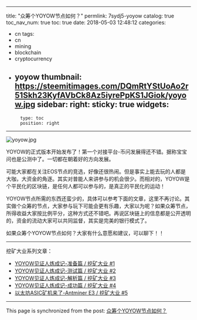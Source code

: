 
---
title: "众筹个YOYOW节点如何？"
permlink: 7sydj5-yoyow
catalog: true
toc_nav_num: true
toc: true
date: 2018-05-03 12:48:12
categories:
- cn
tags:
- cn
- mining
- blockchain
- cryptocurrency
- yoyow
thumbnail: https://steemitimages.com/DQmRtYStUoAo2r51Skh23KyfAVbCk8Az5iyrePpKS1JGiok/yoyow.jpg
sidebar:
    right:
        sticky: true
widgets:
    -
        type: toc
        position: right
---


![yoyow.jpg](https://steemitimages.com/DQmRtYStUoAo2r51Skh23KyfAVbCk8Az5iyrePpKS1JGiok/yoyow.jpg)

YOYOW的正式版本开始发布了！第一个对接平台-币问发展得还不错。据称宝宝问也是公测中了。一切都在朝着好的方向发展。

可能大家都在关注EOS节点的竞选，好像还很热闹。但是事实上能去玩的人都是大咖，大资金的角逐。其实对普能人来讲参与的机会很少。而相对的，YOYOW是个平民化的区块链，是任何人都可以参与的，是真正的平民化的运动！

YOYOW节点所需的东西还蛮少的，具体可以参考下面的文章，这里不再讨论。其实做个众筹的节点，大家参与玩下可能会更有乐趣，大家以为呢？如果众筹节点，所得收益大家按比例平分，这种方式还不错吧。再说区块链上的信息都是公开透明的，资金的流动大家可以共同监督，其实是完美的银行模式了。

如果众筹个YOYOW节点如何？大家有什么意愿和建议，可以聊下！！

****
挖矿大业系列文章：
* [YOYOW见证人炼成记-准备篇 / 挖矿大业 #1](https://steemit.com/cn/@lemooljiang/yoyow-1)
* [YOYOW见证人炼成记-测试篇 / 挖矿大业 #2]( https://steemit.com/cn/@lemooljiang/yoyow-2)
* [YOYOW见证人炼成记-解析篇 / 挖矿大业 #3]( https://steemit.com/cn/@lemooljiang/yoyow-3)
* [YOYOW见证人炼成记-成功篇 / 挖矿大业 #4](https://steemit.com/cn/@lemooljiang/yoyow-4)
* [以太坊ASIC矿机来了-Antminer E3  / 挖矿大业 #5](https://steemit.com/cn/@lemooljiang/asic-antminer-e3-5)

- - -

This page is synchronized from the post: [众筹个YOYOW节点如何？](https://steemit.com/@lemooljiang/7sydj5-yoyow)

